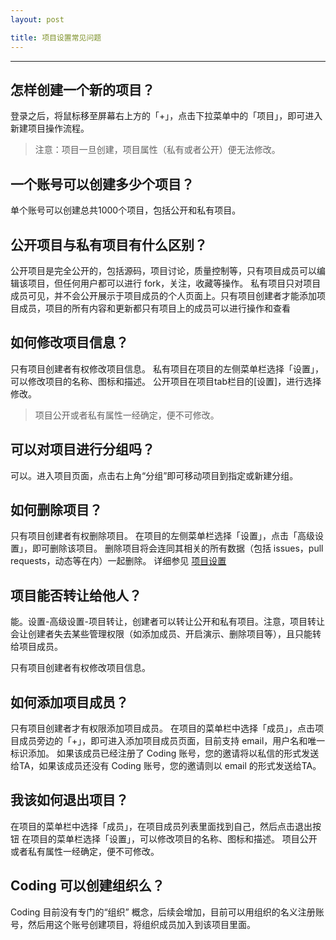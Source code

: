 ```yaml
---
layout: post

title: 项目设置常见问题
---
```


---

## 怎样创建一个新的项目？

登录之后，将鼠标移至屏幕右上方的「+」，点击下拉菜单中的「项目」，即可进入新建项目操作流程。

> 注意：项目一旦创建，项目属性（私有或者公开）便无法修改。

## 一个账号可以创建多少个项目？
单个账号可以创建总共1000个项目，包括公开和私有项目。

## 公开项目与私有项目有什么区别？
公开项目是完全公开的，包括源码，项目讨论，质量控制等，只有项目成员可以编辑该项目，但任何用户都可以进行 fork，关注，收藏等操作。
私有项目只对项目成员可见，并不会公开展示于项目成员的个人页面上。只有项目创建者才能添加项目成员，项目的所有内容和更新都只有项目上的成员可以进行操作和查看

## 如何修改项目信息？

只有项目创建者有权修改项目信息。
私有项目在项目的左侧菜单栏选择「设置」，可以修改项目的名称、图标和描述。
公开项目在项目tab栏目的[设置]，进行选择修改。

> 项目公开或者私有属性一经确定，便不可修改。

## 可以对项目进行分组吗？

可以。进入项目页面，点击右上角“分组”即可移动项目到指定或新建分组。

## 如何删除项目？

只有项目创建者有权删除项目。
在项目的左侧菜单栏选择「设置」，点击「高级设置」，即可删除该项目。
删除项目将会连同其相关的所有数据（包括 issues，pull requests，动态等在内）一起删除。
详细参见 [项目设置](help/doc/project/getting-started.html)

## 项目能否转让给他人？

能。设置-高级设置-项目转让，创建者可以转让公开和私有项目。注意，项目转让会让创建者失去某些管理权限（如添加成员、开启演示、删除项目等），且只能转给项目成员。

只有项目创建者有权修改项目信息。

## 如何添加项目成员？

只有项目创建者才有权限添加项目成员。
在项目的菜单栏中选择「成员」，点击项目成员旁边的「+」，即可进入添加项目成员页面，目前支持 email，用户名和唯一标识添加。
如果该成员已经注册了 Coding 账号，您的邀请将以私信的形式发送给TA，如果该成员还没有 Coding 账号，您的邀请则以 email 的形式发送给TA。

## 我该如何退出项目？

在项目的菜单栏中选择「成员」，在项目成员列表里面找到自己，然后点击退出按钮
在项目的菜单栏选择「设置」，可以修改项目的名称、图标和描述。
项目公开或者私有属性一经确定，便不可修改。

## Coding 可以创建组织么？

Coding 目前没有专门的“组织” 概念，后续会增加，目前可以用组织的名义注册账号，然后用这个账号创建项目，将组织成员加入到该项目里面。